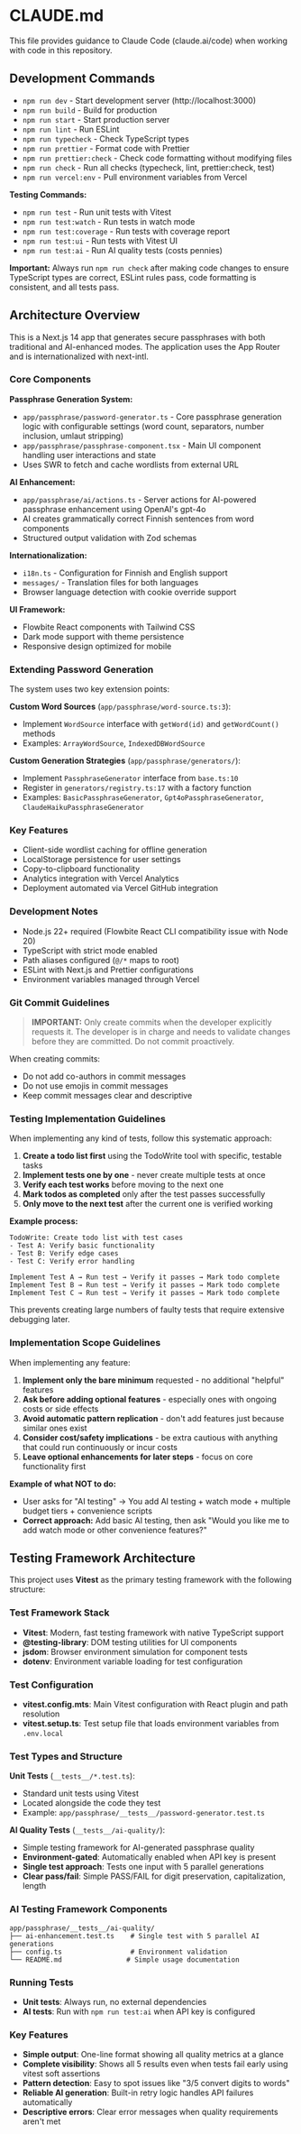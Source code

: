 # CLAUDE.md

This file provides guidance to Claude Code (claude.ai/code) when working with code in this repository.

## Development Commands

- `npm run dev` - Start development server (http://localhost:3000)
- `npm run build` - Build for production
- `npm run start` - Start production server
- `npm run lint` - Run ESLint
- `npm run typecheck` - Check TypeScript types
- `npm run prettier` - Format code with Prettier
- `npm run prettier:check` - Check code formatting without modifying files
- `npm run check` - Run all checks (typecheck, lint, prettier:check, test)
- `npm run vercel:env` - Pull environment variables from Vercel

**Testing Commands:**

- `npm run test` - Run unit tests with Vitest
- `npm run test:watch` - Run tests in watch mode
- `npm run test:coverage` - Run tests with coverage report
- `npm run test:ui` - Run tests with Vitest UI
- `npm run test:ai` - Run AI quality tests (costs pennies)

**Important:** Always run `npm run check` after making code changes to ensure TypeScript types are correct, ESLint rules pass, code formatting is consistent, and all tests pass.

## Architecture Overview

This is a Next.js 14 app that generates secure passphrases with both traditional and AI-enhanced modes. The application uses the App Router and is internationalized with next-intl.

### Core Components

**Passphrase Generation System:**

- `app/passphrase/password-generator.ts` - Core passphrase generation logic with configurable settings (word count, separators, number inclusion, umlaut stripping)
- `app/passphrase/passphrase-component.tsx` - Main UI component handling user interactions and state
- Uses SWR to fetch and cache wordlists from external URL

**AI Enhancement:**

- `app/passphrase/ai/actions.ts` - Server actions for AI-powered passphrase enhancement using OpenAI's gpt-4o
- AI creates grammatically correct Finnish sentences from word components
- Structured output validation with Zod schemas

**Internationalization:**

- `i18n.ts` - Configuration for Finnish and English support
- `messages/` - Translation files for both languages
- Browser language detection with cookie override support

**UI Framework:**

- Flowbite React components with Tailwind CSS
- Dark mode support with theme persistence
- Responsive design optimized for mobile

### Extending Password Generation

The system uses two key extension points:

**Custom Word Sources** (`app/passphrase/word-source.ts:3`):

- Implement `WordSource` interface with `getWord(id)` and `getWordCount()` methods
- Examples: `ArrayWordSource`, `IndexedDBWordSource`

**Custom Generation Strategies** (`app/passphrase/generators/`):

- Implement `PassphraseGenerator` interface from `base.ts:10`
- Register in `generators/registry.ts:17` with a factory function
- Examples: `BasicPassphraseGenerator`, `Gpt4oPassphraseGenerator`, `ClaudeHaikuPassphraseGenerator`

### Key Features

- Client-side wordlist caching for offline generation
- LocalStorage persistence for user settings
- Copy-to-clipboard functionality
- Analytics integration with Vercel Analytics
- Deployment automated via Vercel GitHub integration

### Development Notes

- Node.js 22+ required (Flowbite React CLI compatibility issue with Node 20)
- TypeScript with strict mode enabled
- Path aliases configured (`@/*` maps to root)
- ESLint with Next.js and Prettier configurations
- Environment variables managed through Vercel

### Git Commit Guidelines

> **IMPORTANT:** Only create commits when the developer explicitly requests it. The developer is in charge and needs to validate changes before they are committed. Do not commit proactively.

When creating commits:

- Do not add co-authors in commit messages
- Do not use emojis in commit messages
- Keep commit messages clear and descriptive

### Testing Implementation Guidelines

When implementing any kind of tests, follow this systematic approach:

1. **Create a todo list first** using the TodoWrite tool with specific, testable tasks
2. **Implement tests one by one** - never create multiple tests at once
3. **Verify each test works** before moving to the next one
4. **Mark todos as completed** only after the test passes successfully
5. **Only move to the next test** after the current one is verified working

**Example process:**

```
TodoWrite: Create todo list with test cases
- Test A: Verify basic functionality
- Test B: Verify edge cases
- Test C: Verify error handling

Implement Test A → Run test → Verify it passes → Mark todo complete
Implement Test B → Run test → Verify it passes → Mark todo complete
Implement Test C → Run test → Verify it passes → Mark todo complete
```

This prevents creating large numbers of faulty tests that require extensive debugging later.

### Implementation Scope Guidelines

When implementing any feature:

1. **Implement only the bare minimum** requested - no additional "helpful" features
2. **Ask before adding optional features** - especially ones with ongoing costs or side effects
3. **Avoid automatic pattern replication** - don't add features just because similar ones exist
4. **Consider cost/safety implications** - be extra cautious with anything that could run continuously or incur costs
5. **Leave optional enhancements for later steps** - focus on core functionality first

**Example of what NOT to do:**

- User asks for "AI testing" → You add AI testing + watch mode + multiple budget tiers + convenience scripts
- **Correct approach:** Add basic AI testing, then ask "Would you like me to add watch mode or other convenience features?"

## Testing Framework Architecture

This project uses **Vitest** as the primary testing framework with the following structure:

### Test Framework Stack

- **Vitest**: Modern, fast testing framework with native TypeScript support
- **@testing-library**: DOM testing utilities for UI components
- **jsdom**: Browser environment simulation for component tests
- **dotenv**: Environment variable loading for test configuration

### Test Configuration

- **vitest.config.mts**: Main Vitest configuration with React plugin and path resolution
- **vitest.setup.ts**: Test setup file that loads environment variables from `.env.local`

### Test Types and Structure

**Unit Tests** (`__tests__/*.test.ts`):

- Standard unit tests using Vitest
- Located alongside the code they test
- Example: `app/passphrase/__tests__/password-generator.test.ts`

**AI Quality Tests** (`__tests__/ai-quality/`):

- Simple testing framework for AI-generated passphrase quality
- **Environment-gated**: Automatically enabled when API key is present
- **Single test approach**: Tests one input with 5 parallel generations
- **Clear pass/fail**: Simple PASS/FAIL for digit preservation, capitalization, length

### AI Testing Framework Components

```
app/passphrase/__tests__/ai-quality/
├── ai-enhancement.test.ts    # Single test with 5 parallel AI generations
├── config.ts                 # Environment validation
└── README.md                # Simple usage documentation
```

### Running Tests

- **Unit tests**: Always run, no external dependencies
- **AI tests**: Run with `npm run test:ai` when API key is configured

### Key Features

- **Simple output**: One-line format showing all quality metrics at a glance
- **Complete visibility**: Shows all 5 results even when tests fail early using vitest soft assertions
- **Pattern detection**: Easy to spot issues like "3/5 convert digits to words"
- **Reliable AI generation**: Built-in retry logic handles API failures automatically
- **Descriptive errors**: Clear error messages when quality requirements aren't met

